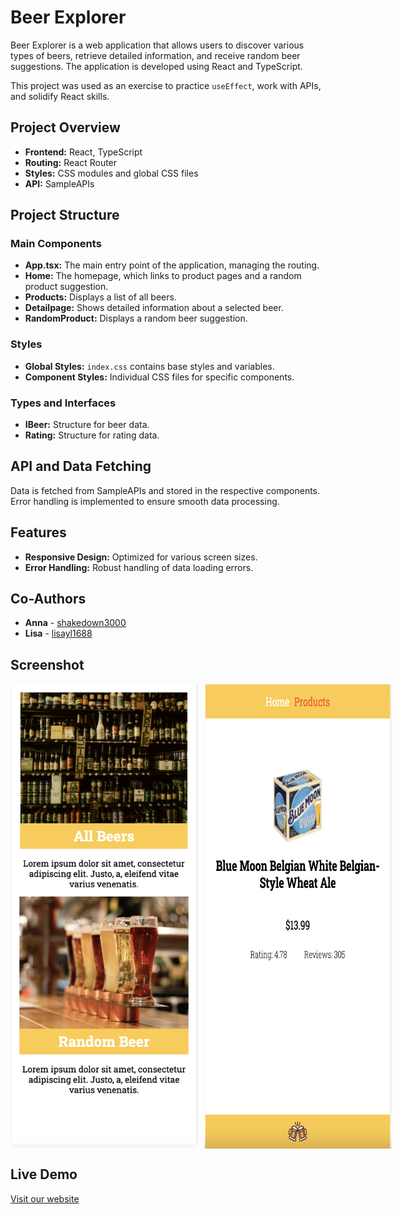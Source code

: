 # Beer Explorer

Beer Explorer is a web application that allows users to discover various types of beers, retrieve detailed information, and receive random beer suggestions. The application is developed using React and TypeScript.

This project was used as an exercise to practice `useEffect`, work with APIs, and solidify React skills.

## Project Overview

- **Frontend:** React, TypeScript
- **Routing:** React Router
- **Styles:** CSS modules and global CSS files
- **API:** SampleAPIs

## Project Structure

### Main Components

- **App.tsx:** The main entry point of the application, managing the routing.
- **Home:** The homepage, which links to product pages and a random product suggestion.
- **Products:** Displays a list of all beers.
- **Detailpage:** Shows detailed information about a selected beer.
- **RandomProduct:** Displays a random beer suggestion.

### Styles

- **Global Styles:** `index.css` contains base styles and variables.
- **Component Styles:** Individual CSS files for specific components.

### Types and Interfaces

- **IBeer:** Structure for beer data.
- **Rating:** Structure for rating data.

## API and Data Fetching

Data is fetched from SampleAPIs and stored in the respective components. Error handling is implemented to ensure smooth data processing.

## Features

- **Responsive Design:** Optimized for various screen sizes.
- **Error Handling:** Robust handling of data loading errors.

## Co-Authors

- **Anna** - [shakedown3000](https://github.com/shakedown3000)
- **Lisa** - [lisayl1688](https://github.com/lisayl1688)

## Screenshot

<div style="display: flex; gap: 10px;">
  <img src="/public/Screenshot_Beerapp2.png" alt="Screenshot of the application" width="300" />
  <img src="/public/Screenshot_Beerapp1.png" alt="Screenshot of the application" width="300" />
</div>

## Live Demo

[Visit our website](https://projectbeerapp.netlify.app/)
